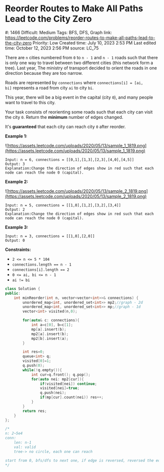 # Reorder Routes to Make All Paths Lead to the City Zero

#: 1466
Difficult: Medium
Tags: BFS, DFS, Graph
link: https://leetcode.com/problems/reorder-routes-to-make-all-paths-lead-to-the-city-zero
Priority: Low
Created time: July 10, 2023 2:53 PM
Last edited time: October 12, 2023 2:56 PM
source: LC_75

There are `n` cities numbered from `0` to `n - 1` and `n - 1` roads such that there is only one way to travel between two different cities (this network form a tree). Last year, The ministry of transport decided to orient the roads in one direction because they are too narrow.

Roads are represented by `connections` where `connections[i] = [ai, bi]` represents a road from city `ai` to city `bi`.

This year, there will be a big event in the capital (city `0`), and many people want to travel to this city.

Your task consists of reorienting some roads such that each city can visit the city `0`. Return the **minimum** number of edges changed.

It's **guaranteed** that each city can reach city `0` after reorder.

**Example 1:**

![https://assets.leetcode.com/uploads/2020/05/13/sample_1_1819.png](https://assets.leetcode.com/uploads/2020/05/13/sample_1_1819.png)

```
Input: n = 6, connections = [[0,1],[1,3],[2,3],[4,0],[4,5]]
Output: 3
Explanation:Change the direction of edges show in red such that each node can reach the node 0 (capital).

```

**Example 2:**

![https://assets.leetcode.com/uploads/2020/05/13/sample_2_1819.png](https://assets.leetcode.com/uploads/2020/05/13/sample_2_1819.png)

```
Input: n = 5, connections = [[1,0],[1,2],[3,2],[3,4]]
Output: 2
Explanation:Change the direction of edges show in red such that each node can reach the node 0 (capital).

```

**Example 3:**

```
Input: n = 3, connections = [[1,0],[2,0]]
Output: 0

```

**Constraints:**

- `2 <= n <= 5 * 104`
- `connections.length == n - 1`
- `connections[i].length == 2`
- `0 <= ai, bi <= n - 1`
- `ai != bi`

```cpp
class Solution {
public:  
    int minReorder(int n, vector<vector<int>>& connections) {
        unordered_map<int, unordered_set<int>> mp2;//graph - 2d
        unordered_map<int, unordered_set<int>> mp;//graph - 1d
        vector<int> visited(n,0);

        for(auto& c: connections){
            int a=c[0], b=c[1];
            mp[a].insert(b);
            mp2[a].insert(b);
            mp2[b].insert(a);
        }

        int res=0;
        queue<int> q;
        visited[0]=1;
        q.push(0);
        while(!q.empty()){
            int cur=q.front(); q.pop();
            for(auto nei: mp2[cur]){
                if(visited[nei]) continue;
                visited[nei]=true;
                q.push(nei);
                if(mp[cur].count(nei)) res++;
            }
        }
        return res;
    }
};

/*
n: 2~5e4
conn: 
    len: n-1
    val: valid
    tree-> no circle, each one can reach

start from 0, bfs/dfs to next one, if edge is reversed, reversed the edge
*/
```